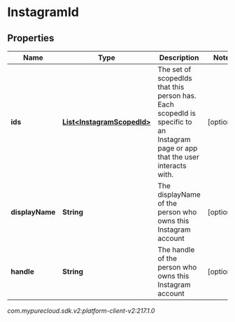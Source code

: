 # InstagramId


## Properties

| Name | Type | Description | Notes |
| ------------ | ------------- | ------------- | ------------- |
| **ids** | [**List&lt;InstagramScopedId&gt;**](InstagramScopedId) | The set of scopedIds that this person has. Each scopedId is specific to an Instagram page or app that the user interacts with. |  [optional] |
| **displayName** | **String** | The displayName of the person who owns this Instagram account |  [optional] |
| **handle** | **String** | The handle of the person who owns this Instagram account |  [optional] |




_com.mypurecloud.sdk.v2:platform-client-v2:217.1.0_

